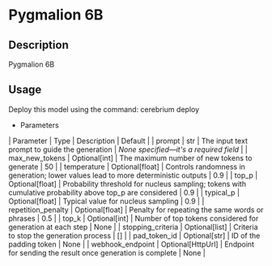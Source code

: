 # Pygmalion 6B

## Description
Pygmalion 6B

## Usage
Deploy this model using the command: cerebrium deploy <NAME>

- Parameters

| Parameter | Type | Description | Default |
| prompt | str | The input text prompt to guide the generation | *None specified—it's a required field* |
| max_new_tokens | Optional[int] | The maximum number of new tokens to generate | 50 |
| temperature | Optional[float] | Controls randomness in generation; lower values lead to more deterministic outputs | 0.9 |
| top_p | Optional[float] | Probability threshold for nucleus sampling; tokens with cumulative probability above top_p are considered | 0.9 |
| typical_p | Optional[float] | Typical value for nucleus sampling | 0.9 |
| repetition_penalty | Optional[float]  | Penalty for repeating the same words or phrases | 0.5 |
| top_k | Optional[int] | Number of top tokens considered for generation at each step | None |
| stopping_criteria | Optional[list] | Criteria to stop the generation process | [] |
| pad_token_id | Optional[str] | ID of the padding token | None |
| webhook_endpoint | Optional[HttpUrl] | Endpoint for sending the result once generation is complete | None |